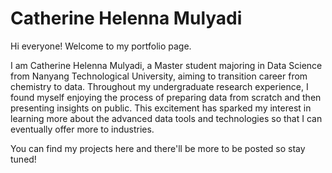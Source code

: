 # Catherine Helenna Mulyadi

Hi everyone! Welcome to my portfolio page.

I am Catherine Helenna Mulyadi, a Master student majoring in Data Science from Nanyang Technological University, aiming to transition career from chemistry to data. Throughout my undergraduate research experience, I found myself enjoying the process of preparing data from scratch and then presenting insights on public. This excitement has sparked my interest in learning more about the advanced data tools and technologies so that I can eventually offer more to industries.

You can find my projects here and there'll be more to be posted so stay tuned!
